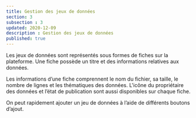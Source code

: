 ```yaml
---
title: Gestion des jeux de données
section: 3
subsection : 3
updated: 2020-12-09
description : Gestion des jeux de données
published: true
---
```



Les jeux de données sont représentés sous formes de fiches sur la plateforme. Une fiche possède un titre et des informations relatives aux données.




Les informations d’une fiche comprennent le nom du fichier, sa taille, le nombre de lignes et les thématiques des données. L'icône du propriétaire des données et l’état de publication sont aussi disponibles sur chaque fiche.

On peut rapidement ajouter un jeu de données à l’aide de différents boutons d’ajout.
